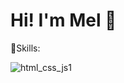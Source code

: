 # Hi! I'm Mel 🌙

🍂Skills:

![html_css_js1](https://user-images.githubusercontent.com/112040379/200426905-a812a8fc-c875-4cf0-952e-3c142cf76dee.png)


